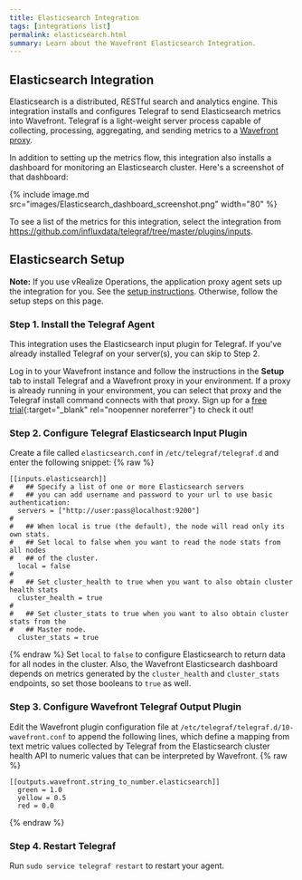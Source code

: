 ```yaml
---
title: Elasticsearch Integration
tags: [integrations list]
permalink: elasticsearch.html
summary: Learn about the Wavefront Elasticsearch Integration.
---
```

## Elasticsearch Integration

Elasticsearch is a distributed, RESTful search and analytics engine. This integration installs and configures Telegraf to send Elasticsearch metrics into Wavefront. Telegraf is a light-weight server process capable of collecting, processing, aggregating, and sending metrics to a [Wavefront proxy](https://docs.wavefront.com/proxies.html).

In addition to setting up the metrics flow, this integration also installs a dashboard for monitoring an Elasticsearch cluster.  Here's a screenshot of that dashboard:

{% include image.md src="images/Elasticsearch_dashboard_screenshot.png" width="80" %}


To see a list of the metrics for this integration, select the integration from <https://github.com/influxdata/telegraf/tree/master/plugins/inputs>.
## Elasticsearch Setup



**Note:** If you use vRealize Operations, the application proxy agent sets up the integration for you. See the [setup instructions](https://YOUR_CLUSTER.wavefront.com/integration/vrops/setup). Otherwise, follow the setup steps on this page.

### Step 1. Install the Telegraf Agent

This integration uses the Elasticsearch input plugin for Telegraf. If you've already installed Telegraf on your server(s), you can skip to Step 2.

Log in to your Wavefront instance and follow the instructions in the **Setup** tab to install Telegraf and a Wavefront proxy in your environment. If a proxy is already running in your environment, you can select that proxy and the Telegraf install command connects with that proxy. Sign up for a [free trial](http://wavefront.com/sign-up/?utm_source=docs.vmware.com&utm_medium=referral&utm_campaign=docs-front-page){:target="_blank" rel="noopenner noreferrer"} to check it out!

### Step 2. Configure Telegraf Elasticsearch Input Plugin

Create a file called `elasticsearch.conf` in `/etc/telegraf/telegraf.d` and enter the following snippet:
{% raw %}
```
[[inputs.elasticsearch]]
#   ## Specify a list of one or more Elasticsearch servers
#   ## you can add username and password to your url to use basic authentication:
  servers = ["http://user:pass@localhost:9200"]
#
#   ## When local is true (the default), the node will read only its own stats.
#   ## Set local to false when you want to read the node stats from all nodes
#   ## of the cluster.
  local = false
#
#   ## Set cluster_health to true when you want to also obtain cluster health stats
  cluster_health = true
#
#   ## Set cluster_stats to true when you want to also obtain cluster stats from the
#   ## Master node.
  cluster_stats = true
```
{% endraw %}
Set `local` to `false` to configure Elasticsearch to return data for all nodes in the cluster.  Also, the 
Wavefront Elasticsearch dashboard depends on metrics generated by the `cluster_health` and `cluster_stats` endpoints,
so set those booleans to `true` as well.

### Step 3. Configure Wavefront Telegraf Output Plugin
 
Edit the Wavefront plugin configuration file at `/etc/telegraf/telegraf.d/10-wavefront.conf` to append the following 
lines, which define a mapping from text metric values collected by Telegraf from the Elasticsearch cluster health API 
to numeric values that can be interpreted by Wavefront.
{% raw %}
```
[[outputs.wavefront.string_to_number.elasticsearch]]
  green = 1.0
  yellow = 0.5
  red = 0.0
```
{% endraw %}

### Step 4. Restart Telegraf

Run `sudo service telegraf restart` to restart your agent.
